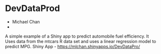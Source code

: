 DevDataProd
===========
- Michael Chan
- 

A simple example of a Shiny app to predict automobile fuel efficiency. It Uses data from the mtcars R data set and uses a linear regression model to predict MPG.
Shiny App - https://mlchan.shinyapps.io/DevDataPro/
 
